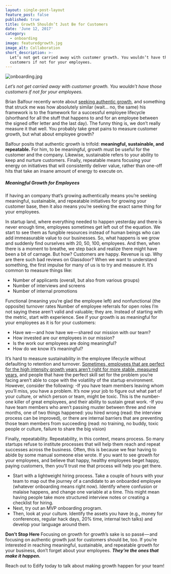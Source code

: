 ```yaml
---
layout: single-post-layout
feature_post: false
published: true
title: Growth Shouldn’t Just Be for Customers
date: 'June 12, 2017'
category:
  - onboarding
image: featuredgrowth.jpg
image_alt: Collaboration
short_description: >-
  Let’s not get carried away with customer growth. You wouldn’t have those
  customers if not for your employees.
---
```

![onboarding.jpg]({{site.baseurl}}/img/onboarding.jpg)

_Let’s not get carried away with customer growth. You wouldn’t have those customers if not for your employees._

Brian Balfour recently wrote about [seeking authentic growth](http://www.coelevate.com/growth-machine/authentic-growth/), and something that struck me was how absolutely similar (wait… no, the same) his framework is to the framework for a successful employee lifecycle (shorthand for all the stuff that happens to and for an employee between the signed offer letter and the last day). The funny thing is, we don’t really measure it that well. You probably take great pains to measure customer growth, but what about employee growth?

Balfour posits that authentic growth is trifold: **meaningful, sustainable, and repeatable.** For him, to be meaningful, growth must be useful for the customer and the company. Likewise, sustainable refers to your ability to keep and nurture customers. Finally, repeatable means focusing your energy on initiatives that will consistently deliver value, rather than one-off hits that take an insane amount of energy to execute on.

##### Meaningful Growth for Employees

If having an company that’s growing authentically means you’re seeking meaningful, sustainable, and repeatable initiatives for growing your customer base, then it also means you’re seeking the exact same thing for your employees.

In startup land, where everything needed to happen yesterday and there is never enough time, employees sometimes get left out of the equation. We start to see them as fungible resources instead of human beings who can add immeasurable value to our businesses. So, what happens is we grow and suddenly find ourselves with 20, 50, 100, employees. And then, when there is a moment to breathe, we step back and realize there might have been a bit of carnage. But how? Customers are happy. Revenue is up. Why are there such bad reviews on Glassdoor? When we want to understand something, the first impulse for many of us is to try and measure it. It’s common to measure things like:
- Number of applicants (overall, but also from various groups)
- Number of interviews and screens
- Number of internal promotions

Functional (meaning you’re glad the employee left) and nonfunctional (the opposite) turnover rates
Number of employee referrals for open roles
I’m not saying these aren’t valid and valuable; they are. Instead of starting with the metric, start with experience. See if your growth is as meaningful for your employees as it is for your customers:
- Have we — and how have we — shared our mission with our team?
- How invested are our employees in our mission?
- Is the work our employees are doing meaningful?
- How do we know it’s meaningful?

It’s hard to measure sustainability in the employee lifecycle without defaulting to retention and turnover. [Sometimes, employees that are perfect for the high intensity growth years aren’t right for more stable, measured years,](http://www.uprightandbetter.com/episode-4-it-may-be-working-but-it-may-not-be-right/) and people that have the perfect skill set for the problem you’re facing aren’t able to cope with the volatility of the startup environment. However, consider the following:
-If you have team members leaving whom you’ll miss, you have a problem. It’s now your job to figure out what part of your culture, or which person or team, might be toxic. This is the number-one killer of great employees, and their ability to sustain great work.
-If you have team members who aren’t passing muster between three and nine months, one of two things happened: you hired wrong (read: the interview process can be improved), or there are internal barriers that are preventing those team members from succeeding (read: no training, no buddy, toxic people or culture, failure to share the big vision)

Finally, repeatability. Repeatability, in this context, means process. So many startups refuse to institute processes that will help them reach and repeat successes across the business. Often, this is because we fear having to abide by some manual someone else wrote. If you want to see growth for your employees, and believe that happy, healthy employees beget happy, paying customers, then you’ll trust me that process will help you get there.
- Start with a lightweight hiring process. Take a couple of hours with your team to map out the journey of a candidate to an onboarded employee (whatever onboarding means right now). Identify where confusion or malaise happens, and change one variable at a time. This might mean having people take more structured interview notes or creating a checklist for hiring.
- Next, try out an MVP onboarding program.
- Then, look at your culture. Identify the assets you have (e.g., money for conferences, regular hack days, 20% time, internal tech talks) and develop your language around them.

**Don’t Stop Here**
Focusing on growth for growth’s sake is so passé — and focusing on authentic growth just for customers should be, too. If you’re interested in reaching meaningful, sustainable, and repeatable growth for your business, don’t forget about your employees. _**They’re the ones that make it happen.**_

Reach out to Edify today to talk about making growth happen for your team!
